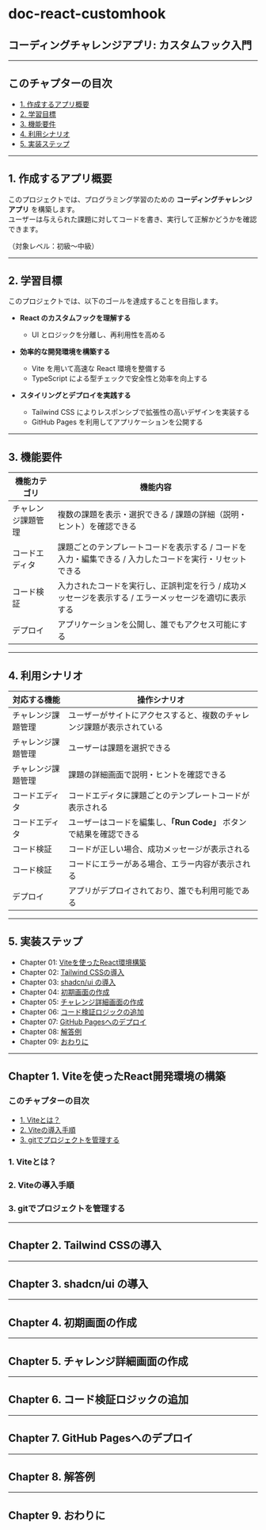 # doc-react-customhook

## コーディングチャレンジアプリ: カスタムフック入門

---

## このチャプターの目次

- [1. 作成するアプリ概要](#1-作成するアプリ概要)
- [2. 学習目標](#2-学習目標)
- [3. 機能要件](#3-機能要件)
- [4. 利用シナリオ](#4-利用シナリオ)
- [5. 実装ステップ](#5-実装ステップ)

---

## 1. 作成するアプリ概要

このプロジェクトでは、プログラミング学習のための **コーディングチャレンジアプリ** を構築します。  
ユーザーは与えられた課題に対してコードを書き、実行して正解かどうかを確認できます。

（対象レベル：初級〜中級）

---

## 2. 学習目標

このプロジェクトでは、以下のゴールを達成することを目指します。

- **React のカスタムフックを理解する**  
  - UI とロジックを分離し、再利用性を高める  

- **効率的な開発環境を構築する**  
  - Vite を用いて高速な React 環境を整備する  
  - TypeScript による型チェックで安全性と効率を向上する  

- **スタイリングとデプロイを実践する**  
  - Tailwind CSS によりレスポンシブで拡張性の高いデザインを実装する  
  - GitHub Pages を利用してアプリケーションを公開する  

---

## 3. 機能要件

| 機能カテゴリ | 機能内容 |
|--------------|----------|
| チャレンジ課題管理 | 複数の課題を表示・選択できる / 課題の詳細（説明・ヒント）を確認できる |
| コードエディタ | 課題ごとのテンプレートコードを表示する / コードを入力・編集できる / 入力したコードを実行・リセットできる |
| コード検証 | 入力されたコードを実行し、正誤判定を行う / 成功メッセージを表示する / エラーメッセージを適切に表示する |
| デプロイ | アプリケーションを公開し、誰でもアクセス可能にする |

---

## 4. 利用シナリオ

| 対応する機能    | 操作シナリオ                                                 |
| --------- | ---------------------------------------------------------- |
| チャレンジ課題管理 | ユーザーがサイトにアクセスすると、複数のチャレンジ課題が表示されている |
| チャレンジ課題管理 | ユーザーは課題を選択できる                                     |
| チャレンジ課題管理 | 課題の詳細画面で説明・ヒントを確認できる                         |
| コードエディタ   | コードエディタに課題ごとのテンプレートコードが表示される            |
| コードエディタ   | ユーザーはコードを編集し、**「Run Code」** ボタンで結果を確認できる |
| コード検証     | コードが正しい場合、成功メッセージが表示される                    |
| コード検証     | コードにエラーがある場合、エラー内容が表示される                  |
| デプロイ      | アプリがデプロイされており、誰でも利用可能である                  |

---

## 5. 実装ステップ

- Chapter 01: [Viteを使ったReact環境構築](#chapter-1-viteを使ったreact開発環境の構築) 
- Chapter 02: [Tailwind CSSの導入](#chapter-2-tailwind-cssの導入)   
- Chapter 03: [shadcn/ui の導入](#chapter-3-shadcnui-の導入)
- Chapter 04: [初期画面の作成](#chapter-4-初期画面の作成)  
- Chapter 05: [チャレンジ詳細画面の作成](#chapter-5-チャレンジ詳細画面の作成)  
- Chapter 06: [コード検証ロジックの追加](#chapter-6-コード検証ロジックの追加)  
- Chapter 07: [GitHub Pagesへのデプロイ](#chapter-7-github-pagesへのデプロイ)  
- Chapter 08: [解答例](#chapter-8-解答例)
- Chapter 09: [おわりに](#chapter-9-おわりに)

---

## Chapter 1. Viteを使ったReact開発環境の構築

### このチャプターの目次


- [1. Viteとは？](#1-viteとは)
- [2. Viteの導入手順](#2-viteの導入手順)
- [3. gitでプロジェクトを管理する](#3-gitでプロジェクトを管理する)

### 1. Viteとは？
### 2. Viteの導入手順
### 3. gitでプロジェクトを管理する


---





## Chapter 2. Tailwind CSSの導入

---

## Chapter 3. shadcn/ui の導入

---

## Chapter 4. 初期画面の作成

---

## Chapter 5. チャレンジ詳細画面の作成

---

## Chapter 6. コード検証ロジックの追加

---

## Chapter 7. GitHub Pagesへのデプロイ

---

## Chapter 8. 解答例

---

## Chapter 9. おわりに
